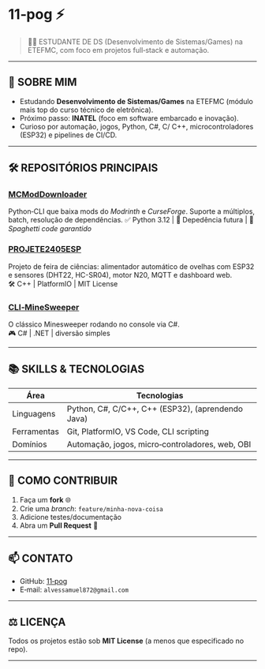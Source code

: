 # 11‑pog ⚡

> 👨‍💻 ESTUDANTE DE DS (Desenvolvimento de Sistemas/Games) na ETEFMC, com foco em projetos full‑stack e automação.

---

## 🚀 SOBRE MIM

- Estudando **Desenvolvimento de Sistemas/Games** na ETEFMC (módulo mais top do curso técnico de eletrônica).
- Próximo passo: **INATEL** (foco em software embarcado e inovação).
- Curioso por automação, jogos, Python, C#, C/ C++, microcontroladores (ESP32) e pipelines de CI/CD.

---

## 🛠️ REPOSITÓRIOS PRINCIPAIS

### [MCModDownloader](https://github.com/11-pog/MCModDownloader)
Python‑CLI que baixa mods do *Modrinth* e *CurseForge*. Suporte a múltiplos, batch, resolução de dependências.
✅ Python 3.12 | 🧩 Depedência futura | 🧪 *Spaghetti code garantido*

### [PROJETE2405ESP](https://github.com/11-pog/PROJETE2405ESP)
Projeto de feira de ciências: alimentador automático de ovelhas com ESP32 e sensores (DHT22, HC-SR04), motor N20, MQTT e dashboard web.  
🛠️ C++ | PlatformIO | MIT License

### [CLI‑MineSweeper](https://github.com/11-pog/CLI-MineSweeper)
O clássico Minesweeper rodando no console via C#.  
🎮 C# | .NET | diversão simples

---

## 📚 SKILLS & TECNOLOGIAS

| Área            | Tecnologias                                          |
|----------------|------------------------------------------------------|
| Linguagens     | Python, C#, C/C++, C++ (ESP32), (aprendendo Java)    |
| Ferramentas    | Git, PlatformIO, VS Code, CLI scripting              |
| Domínios       | Automação, jogos, micro‑controladores, web, OBI      |

---

## 📌 COMO CONTRIBUIR

1. Faça um **fork** 🌐  
2. Crie uma _branch_: `feature/minha‑nova‑coisa`  
3. Adicione testes/documentação  
4. Abra um **Pull Request** 🚀

---

## 📫 CONTATO

- GitHub: [11‑pog](https://github.com/11-pog)  
- E‑mail: `alvessamuel872@gmail.com`

---

## ⚖️ LICENÇA

Todos os projetos estão sob **MIT License** (a menos que especificado no repo).

---